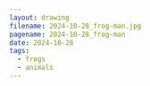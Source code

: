 ```yaml
---
layout: drawing
filename: 2024-10-28_frog-man.jpg
pagename: 2024-10-28_frog-man
date: 2024-10-28
tags:
  - frogs
  - animals
---
```

